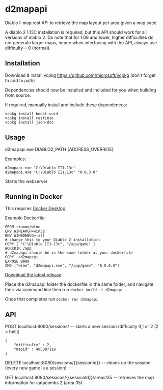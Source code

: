 # d2mapapi
Diablo II map rest API to retrieve the map layout per area given a map seed

A diablo 2 1.13C installation is required, but this API should work for all versions of diablo 2. Do note that for 1.09 and lower, higher difficulties do not generate larger maps, hence when interfacing with the API, always use difficulty = 0 (normal).

## Installation

Download & install vcpkg https://github.com/microsoft/vcpkg (don't forget to add to path)

Dependencies should now be installed and included for you when building from source.

If required, manually install and include these dependences:
```
vcpkg install boost-uuid
vcpkg install restinio
vcpkg install json-dto
```

## Usage

d2mapapi.exe DIABLO2_PATH \[ADDRESS_OVERRIDE\]

Examples:
```
d2mapapi.exe "C:\Diablo II1.13c"
d2mapapi.exe "C:\Diablo II1.13c" "0.0.0.0"
```

Starts the webserver

## Running in Docker

This requires [Docker Desktop](https://www.docker.com/products/docker-desktop)

Example Dockerfile:
```
FROM tianon/wine
ENV WINEARCH=win32
ENV WINEDEBUG=-all
# change this to your Diablo 2 installation
COPY [ "C:\Diablo II1.13c", "/app/game" ]
WORKDIR /app
# d2mapapi should be in the same folder as your dockerfile
COPY ./d2mapapi .
EXPOSE 8080
CMD ["wine", "d2mapapi.exe", "/app/game", "0.0.0.0"]
```

[Download the latest release](https://github.com/jcageman/d2mapapi/releases)

Place the d2mapapi folder the dockerfile in the same folder, and navigate their via command line then run `docker build -t d2mapapi .`

Once that completes run `docker run d2mapapi`
## API

POST localhost:8080/sessions/ -- starts a new session (difficulty 0,1 or 2 (2 = hell))
```
{
    "difficulty" : 2, 
    "mapid" : 405387119
}
```
DELETE localhost:8080/sessions/{{sessionId}} -- cleans up the session (every new game is a session)

GET localhost:8080/sessions/{{sessionId}}/areas/35  -- retrieves the map information for catacombs 2 (area 35)
